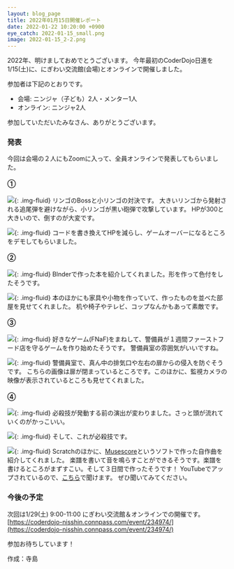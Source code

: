```yaml
---
layout: blog_page
title: 2022年01月15日開催レポート
date: 2022-01-22 10:20:00 +0900
eye_catch: 2022-01-15_small.png
image: 2022-01-15_2-2.png
---
```


2022年、明けましておめでとうございます。
今年最初のCoderDojo日進を1/15(土)に、にぎわい交流館(会場)とオンラインで開催しました。

参加者は下記のとおりです。
* 会場: ニンジャ（子ども）2人・メンター1人
* オンライン: ニンジャ2人

参加していただいたみなさん、ありがとうございます。

### 発表
今回は会場の２人にもZoomに入って、全員オンラインで発表してもらいました。

#### &#9312;

![](/assets/img/2022-01-15_1-1.png){: .img-fluid}
リンゴのBossと小リンゴの対決です。
大きいリンゴから発射される追尾弾を避けながら、小リンゴが黒い砲弾で攻撃しています。
HPが300と大きいので、倒すのが大変です。

![](/assets/img/2022-01-15_1-2.png){: .img-fluid}
コードを書き換えてHPを減らし、ゲームオーバーになるところをデモしてもらいました。

#### &#9313;

![](/assets/img/2022-01-15_2-1.png){: .img-fluid}
Blnderで作った本を紹介してくれました。形を作って色付をしたそうです。

![](/assets/img/2022-01-15_2-2.png){: .img-fluid}
本のほかにも家具や小物を作っていて、作ったものを並べた部屋を見せてくれました。
机や椅子やテレビ、コップなんかもあって素敵です。

#### &#9314;

![](/assets/img/2022-01-15_3-1.png){: .img-fluid}
好きなゲーム(FNaF)をまねして、警備員が１週間ファーストフード店を守るゲームを作り始めたそうです。
警備員室の雰囲気がいいですね。

![](/assets/img/2022-01-15_3-2.png){: .img-fluid}
警備員室で、真ん中の排気口や左右の扉からの侵入を防ぐそうです。
こちらの画像は扉が閉まっているところです。このほかに、監視カメラの映像が表示されているところも見せてくれました。

#### &#9315;

![](/assets/img/2022-01-15_4-1.png){: .img-fluid}
必殺技が発動する前の演出が変わりました。さっと頭が流れていくのがかっこいい。

![](/assets/img/2022-01-15_4-2.png){: .img-fluid}
そして、これが必殺技です。

![](/assets/img/2022-01-15_4-3.png){: .img-fluid}
Scratchのほかに、[Musescore](https://musescore.org/ja)というソフトで作った自作曲を紹介してくれました。
楽譜を書いて音を鳴らすことができるそうです。楽譜を書けるところがまずすこい。そして３日間で作ったそうです！
YouTubeでアップされているので、[こちら](https://www.youtube.com/watch?v=bHcaZjEXyI0)で聞けます。
ぜひ聞いてみてください。

### 今後の予定
次回は1/29(土) 9:00-11:00 にぎわい交流館＆オンラインでの開催です。<br/>
[https://coderdojo-nisshin.connpass.com/event/234974/](https://coderdojo-nisshin.connpass.com/event/234974/)

参加お待ちしています！

作成：寺島
